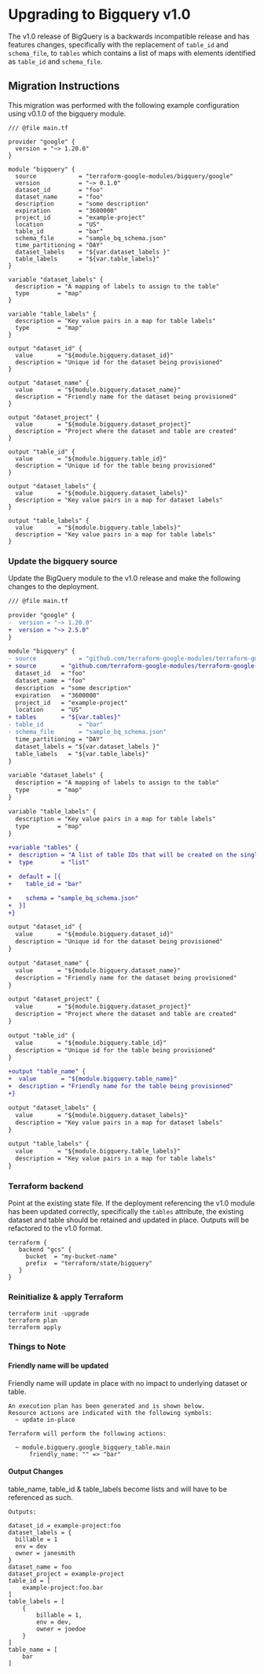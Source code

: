 # Upgrading to Bigquery v1.0

The v1.0 release of BigQuery is a backwards incompatible release and has
features changes, specifically with the replacement of `table_id` and `schema_file`,
to `tables` which contains a list of maps with elements identified as `table_id`
and `schema_file`.

## Migration Instructions

This migration was performed with the following example configuration using v0.1.0 of the bigquery module.

```hcl
/// @file main.tf

provider "google" {
  version = "~> 1.20.0"
}

module "bigquery" {
  source            = "terraform-google-modules/bigquery/google"
  version           = "~> 0.1.0"
  dataset_id        = "foo"
  dataset_name      = "foo"
  description       = "some description"
  expiration        = "3600000"
  project_id        = "example-project"
  location          = "US"
  table_id          = "bar"
  schema_file       = "sample_bq_schema.json"
  time_partitioning = "DAY"
  dataset_labels    = "${var.dataset_labels }"
  table_labels      = "${var.table_labels}"
}

variable "dataset_labels" {
  description = "A mapping of labels to assign to the table"
  type        = "map"
}

variable "table_labels" {
  description = "Key value pairs in a map for table labels"
  type        = "map"
}

output "dataset_id" {
  value       = "${module.bigquery.dataset_id}"
  description = "Unique id for the dataset being provisioned"
}

output "dataset_name" {
  value       = "${module.bigquery.dataset_name}"
  description = "Friendly name for the dataset being provisioned"
}

output "dataset_project" {
  value       = "${module.bigquery.dataset_project}"
  description = "Project where the dataset and table are created"
}

output "table_id" {
  value       = "${module.bigquery.table_id}"
  description = "Unique id for the table being provisioned"
}

output "dataset_labels" {
  value       = "${module.bigquery.dataset_labels}"
  description = "Key value pairs in a map for dataset labels"
}

output "table_labels" {
  value       = "${module.bigquery.table_labels}"
  description = "Key value pairs in a map for table labels"
}
```

### Update the bigquery source

Update the BigQuery module to the v1.0 release and make the following changes to the deployment.

```diff
/// @file main.tf

provider "google" {
-  version = "~> 1.20.0"
+  version = "~> 2.5.0"
}

module "bigquery" {
- source            = "github.com/terraform-google-modules/terraform-google-bigquery.git?ref=v0.1.0"
+ source       = "github.com/terraform-google-modules/terraform-google-bigquery.git?ref=v1.0.0"
  dataset_id   = "foo"
  dataset_name = "foo"
  description  = "some description"
  expiration   = "3600000"
  project_id   = "example-project"
  location     = "US"
+ tables       = "${var.tables}"
- table_id          = "bar"
- schema_file       = "sample_bq_schema.json"
  time_partitioning = "DAY"
  dataset_labels = "${var.dataset_labels }"
  table_labels   = "${var.table_labels}"
}

variable "dataset_labels" {
  description = "A mapping of labels to assign to the table"
  type        = "map"
}

variable "table_labels" {
  description = "Key value pairs in a map for table labels"
  type        = "map"
}

+variable "tables" {
+  description = "A list of table IDs that will be created on the single dataset"
+  type        = "list"

+  default = [{
+    table_id = "bar"

+    schema = "sample_bq_schema.json"
+  }]
+}

output "dataset_id" {
  value       = "${module.bigquery.dataset_id}"
  description = "Unique id for the dataset being provisioned"
}

output "dataset_name" {
  value       = "${module.bigquery.dataset_name}"
  description = "Friendly name for the dataset being provisioned"
}

output "dataset_project" {
  value       = "${module.bigquery.dataset_project}"
  description = "Project where the dataset and table are created"
}

output "table_id" {
  value       = "${module.bigquery.table_id}"
  description = "Unique id for the table being provisioned"
}

+output "table_name" {
+  value       = "${module.bigquery.table_name}"
+  description = "Friendly name for the table being provisioned"
+}

output "dataset_labels" {
  value       = "${module.bigquery.dataset_labels}"
  description = "Key value pairs in a map for dataset labels"
}

output "table_labels" {
  value       = "${module.bigquery.table_labels}"
  description = "Key value pairs in a map for table labels"
}
```

### Terraform backend
Point at the existing state file. If the deployment referencing the v1.0 module has been updated correctly, specifically the `tables` attribute, the existing dataset and table should be retained and updated in place. Outputs will be refactored to the v1.0 format.

```hcl
terraform {
   backend "gcs" {
     bucket  = "my-bucket-name"
     prefix  = "terraform/state/bigquery"
   }
}
```

### Reinitialize & apply Terraform

```
terraform init -upgrade
terraform plan
terraform apply
```

### Things to Note

#### Friendly name will be updated
Friendly name will update in place with no impact to underlying dataset or table.

```
An execution plan has been generated and is shown below.
Resource actions are indicated with the following symbols:
  ~ update in-place

Terraform will perform the following actions:

  ~ module.bigquery.google_bigquery_table.main
      friendly_name: "" => "bar"

```

#### Output Changes
table_name, table_id & table_labels become lists and will have to be referenced as such.

```
Outputs:

dataset_id = example-project:foo
dataset_labels = {
  billable = 1
  env = dev
  owner = janesmith
}
dataset_name = foo
dataset_project = example-project
table_id = [
    example-project:foo.bar
]
table_labels = [
    {
        billable = 1,
        env = dev,
        owner = joedoe
    }
]
table_name = [
    bar
]
```

